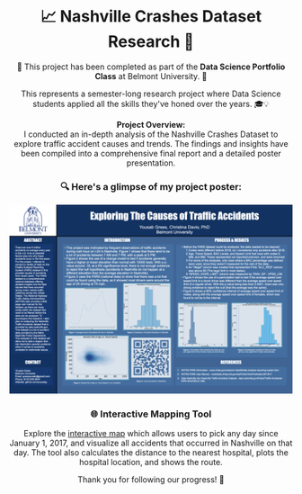 <h1 align="center">📈 Nashville Crashes Dataset Research 🚧</h1>

<p align="center">🌟 This project has been completed as part of the <strong>Data Science Portfolio Class</strong> at Belmont University. 🏫</p>

<p align="center">This represents a semester-long research project where Data Science students applied all the skills they've honed over the years. 🎓💡</p>

<p align="center">
  <strong>Project Overview:</strong><br>
  I conducted an in-depth analysis of the Nashville Crashes Dataset to explore traffic accident causes and trends. The findings and insights have been compiled into a comprehensive final report and a detailed poster presentation.
</p>

<h3 align="center">🔍 Here's a glimpse of my project poster:</h3>

<p align="center">
  <img src="Exploring_Causes_Traffic_Poster.001.jpeg" alt="Project Poster">
</p>

<h3 align="center">🌐 Interactive Mapping Tool</h3>

<p align="center">
  Explore the <a href="http://gyousab.pythonanywhere.com/mapping">interactive map</a> which allows users to pick any day since January 1, 2017, and visualize all accidents that occurred in Nashville on that day. The tool also calculates the distance to the nearest hospital, plots the hospital location, and shows the route.
</p>

<p align="center">Thank you for following our progress! 🌟</p>
